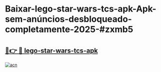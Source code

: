# Baixar-lego-star-wars-tcs-apk-Apk-sem-anúncios-desbloqueado-completamente-2025-#zxmb5

# <h2><a href="https://ainizakaria.my?title=lego-star-wars-tcs-apk&ref=24M">🔗👉 🔴 lego-star-wars-tcs-apk</a></h2>

[![acn](https://github.com/user-attachments/assets/0f9c940e-d8b0-45ae-aac7-cd30a18b3e1c)](https://ainizakaria.my?title=lego-star-wars-tcs-apk&ref=24M)


